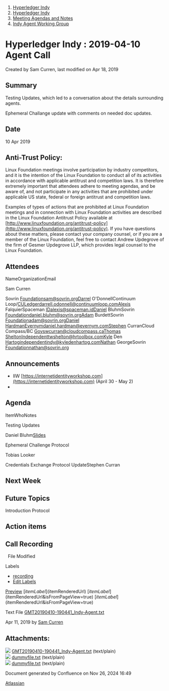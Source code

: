 1. [Hyperledger Indy](index.html)
2. [Hyperledger Indy](Hyperledger-Indy_19464194.html)
3. [Meeting Agendas and Notes](Meeting-Agendas-and-Notes_19464715.html)
4. [Indy Agent Working Group](Indy-Agent-Working-Group_19464220.html)

# Hyperledger Indy : 2019-04-10 Agent Call

Created by Sam Curren, last modified on Apr 18, 2019

## Summary

Testing Updates, which led to a conversation about the details surrounding agents.

Ephemeral Challange update with comments on needed doc updates.

## Date

10 Apr 2019

## Anti-Trust Policy:

Linux Foundation meetings involve participation by industry competitors, and it is the intention of the Linux Foundation to conduct all of its activities in accordance with applicable antitrust and competition laws. It is therefore extremely important that attendees adhere to meeting agendas, and be aware of, and not participate in any activities that are prohibited under applicable US state, federal or foreign antitrust and competition laws.

Examples of types of actions that are prohibited at Linux Foundation meetings and in connection with Linux Foundation activities are described in the Linux Foundation Antitrust Policy available at [http://www.linuxfoundation.org/antitrust-policy](http://www.linuxfoundation.org/antitrust-policy). If you have questions about these matters, please contact your company counsel, or if you are a member of the Linux Foundation, feel free to contact Andrew Updegrove of the firm of Gesmer Updegrove LLP, which provides legal counsel to the Linux Foundation.

## Attendees

NameOrganizationEmail

Sam Curren

Sovrin Foundationsam@sovrin.orgDarrel O'DonnellContinuum Loop/CULedgerdarrell.odonnell@continuumloop.comAlexis FalquierSpaceman IDalexis@spaceman.idDaniel BluhmSovrin Foundationdaniel.bluhm@sovrin.orgAdam BurdettSovrin Foundationadam@sovrin.orgDaniel HardmanEvernymdaniel.hardman@evernym.comStephen CurranCloud Compass/BC Govswcurran@cloudcompass.caThomas SheltonIndependenttwshelton@hrtoolbox.comKyle Den Hartogindependentindy@kyledenhartog.comNathan GeorgeSovrin Foundationnathan@sovrin.org

## Announcements

- IIW [https://internetidentityworkshop.com](https://internetidentityworkshop.com) (April 30 - May 2)
- 
  

## Agenda

ItemWhoNotes

Testing Updates

Daniel Bluhm[Slides](https://docs.google.com/presentation/d/1IuTjcbzkbqvrioMisoGIzDlwv0dwRv_ZZJ5632BkUSs/edit?usp=sharing)

Ephemeral Challenge Protocol

Tobias Looker

Credentials Exchange Protocol UpdateStephen Curran

## Next Week

## Future Topics

Introduction Protocol

## Action items

## Call Recording

  File Modified

Labels

- [recording](/wiki/label/indy/recording)
- [Edit Labels](# "Edit Labels")

[Preview]() [$itemLabel]($itemRenderedUrl) [$itemLabel]($itemRenderedUrl&isFromPageView=true) [$itemLabel]($itemRenderedUrl&isFromPageView=true)

Text File [GMT20190410-190441\_Indy-Agent.txt](attachments/19464235/19464241.txt "Download")

Apr 11, 2019 by [Sam Curren](/wiki/people/557058:1ed5fd92-7e42-4cab-87b1-688e48bc02c2)

## Attachments:

![](images/icons/bullet_blue.gif) [GMT20190410-190441\_Indy-Agent.txt](attachments/19464235/19464241.txt) (text/plain)  
![](images/icons/bullet_blue.gif) [dummyfile.txt](attachments/19464235/19464237.txt) (text/plain)  
![](images/icons/bullet_blue.gif) [dummyfile.txt](attachments/19464235/19464239.txt) (text/plain)

Document generated by Confluence on Nov 26, 2024 16:49

[Atlassian](http://www.atlassian.com/)
